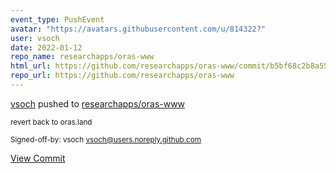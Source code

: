 ```yaml
---
event_type: PushEvent
avatar: "https://avatars.githubusercontent.com/u/814322?"
user: vsoch
date: 2022-01-12
repo_name: researchapps/oras-www
html_url: https://github.com/researchapps/oras-www/commit/b5bf68c2b8a55f9614b9318fb30bc5b3d34ec426
repo_url: https://github.com/researchapps/oras-www
---
```


<a href='https://github.com/vsoch' target='_blank'>vsoch</a> pushed to <a href='https://github.com/researchapps/oras-www' target='_blank'>researchapps/oras-www</a>

<small>revert back to oras.land

Signed-off-by: vsoch <vsoch@users.noreply.github.com></small>

<a href='https://github.com/researchapps/oras-www/commit/b5bf68c2b8a55f9614b9318fb30bc5b3d34ec426' target='_blank'>View Commit</a>